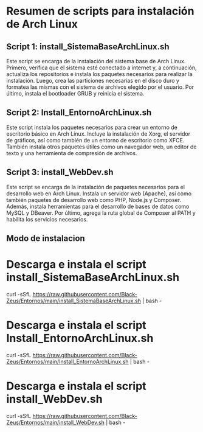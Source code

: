 # Resumen de scripts para instalación de Arch Linux

## Script 1: install_SistemaBaseArchLinux.sh
Este script se encarga de la instalación del sistema base de Arch Linux. Primero, verifica que el sistema esté conectado a internet y, a continuación, actualiza los repositorios e instala los paquetes necesarios para realizar la instalación. Luego, crea las particiones necesarias en el disco duro y formatea las mismas con el sistema de archivos elegido por el usuario. Por último, instala el bootloader GRUB y reinicia el sistema.

## Script 2: Install_EntornoArchLinux.sh
Este script instala los paquetes necesarios para crear un entorno de escritorio básico en Arch Linux. Incluye la instalación de Xorg, el servidor de gráficos, así como también de un entorno de escritorio como XFCE. También instala otros paquetes útiles como un navegador web, un editor de texto y una herramienta de compresión de archivos.

## Script 3: install_WebDev.sh
Este script se encarga de la instalación de paquetes necesarios para el desarrollo web en Arch Linux. Instala un servidor web (Apache), así como también paquetes de desarrollo web como PHP, Node.js y Composer. Además, instala herramientas para el desarrollo de bases de datos como MySQL y DBeaver. Por último, agrega la ruta global de Composer al PATH y habilita los servicios necesarios.


## Modo de instalacion
# Descarga e instala el script install_SistemaBaseArchLinux.sh
curl -sSfL https://raw.githubusercontent.com/Black-Zeus/Entornos/main/install_SistemaBaseArchLinux.sh | bash -

# Descarga e instala el script Install_EntornoArchLinux.sh
curl -sSfL https://raw.githubusercontent.com/Black-Zeus/Entornos/main/Install_EntornoArchLinux.sh | bash -

# Descarga e instala el script install_WebDev.sh
curl -sSfL https://raw.githubusercontent.com/Black-Zeus/Entornos/main/install_WebDev.sh | bash -

